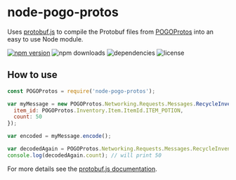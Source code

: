 # node-pogo-protos
Uses [protobuf.js](https://github.com/dcodeIO/protobuf.js) to compile the Protobuf files from
[POGOProtos](https://github.com/AeonLucid/POGOProtos) into an easy to use Node module.

[![npm version](https://badge.fury.io/js/node-pogo-protos.svg)](https://badge.fury.io/js/node-pogo-protos)
![npm downloads](https://img.shields.io/npm/dt/node-pogo-protos.svg)
![dependencies](https://david-dm.org/cyraxx/node-pogo-protos.svg)
![license](https://img.shields.io/npm/l/node-pogo-protos.svg)

## How to use
```javascript
const POGOProtos = require('node-pogo-protos');

var myMessage = new POGOProtos.Networking.Requests.Messages.RecycleInventoryItemMessage({
  item_id: POGOProtos.Inventory.Item.ItemId.ITEM_POTION,
  count: 50
});

var encoded = myMessage.encode();

var decodedAgain = POGOProtos.Networking.Requests.Messages.RecycleInventoryItemMessage.decode(encoded);
console.log(decodedAgain.count); // will print 50
```

For more details see the [protobuf.js documentation](https://github.com/dcodeIO/protobuf.js/wiki).
